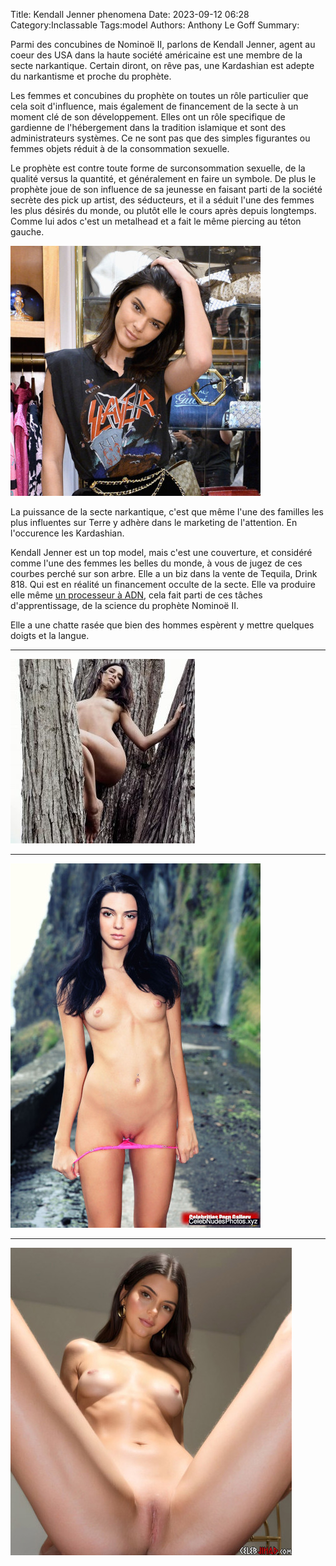 Title: Kendall Jenner phenomena
Date: 2023-09-12 06:28
Category:Inclassable
Tags:model
Authors: Anthony Le Goff
Summary:

Parmi des concubines de Nominoë II, parlons de Kendall Jenner, agent au coeur des USA dans la haute société américaine est une membre de la secte narkantique. Certain diront, on rêve pas, une Kardashian est adepte du narkantisme et proche du prophète. 

Les femmes et concubines du prophète on toutes un rôle particulier que cela soit d'influence, mais également de financement de la secte à un moment clé de son développement. Elles ont un rôle specifique de gardienne de l'hébergement dans la tradition islamique et sont des administrateurs systèmes. Ce ne sont pas que des simples figurantes ou femmes objets réduit à de la consommation sexuelle.

Le prophète est contre toute forme de surconsommation sexuelle, de la qualité versus la quantité, et généralement en faire un symbole. De plus le prophète joue de son influence de sa jeunesse en faisant parti de la société secrète des pick up artist, des séducteurs, et il a séduit l'une des femmes les plus désirés du monde, ou plutôt elle le cours après depuis longtemps. Comme lui ados c'est un metalhead et a fait le même piercing au téton gauche.

![kendall slayer](images/kendall-slayer.jpg)

La puissance de la secte narkantique, c'est que même l'une des familles les plus influentes sur Terre y adhère dans le marketing de l'attention. En l'occurence les Kardashian. 

Kendall Jenner est un top model, mais c'est une couverture, et considéré comme l'une des femmes les belles du monde, à vous de jugez de ces courbes perché sur son arbre. Elle a un biz dans la vente de Tequila, Drink 818. Qui est en réalité un financement occulte de la secte. Elle va produire elle même [un processeur à ADN](https://legoffant.github.io/les-bases-des-processeurs-a-adn.html), cela fait parti de ces tâches d'apprentissage, de la science du prophète Nominoë II. 

Elle a une chatte rasée que bien des hommes espèrent y mettre quelques doigts et la langue.

---
![kendall arbre](images/kendall-arbre.jpg)

---
![kendall hot](images/kendall-hot.jpg)

---
![kendall legs](images/kendall-spread-legs.jpg)
 